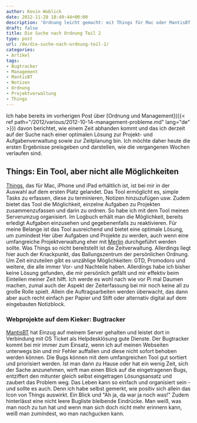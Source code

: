 ```yaml
---
author: Kevin Woblick
date: 2012-11-28 18:49:44+00:00
description: 'Ordnung leicht gemacht: mit Things für Mac oder MantisBT für den Webserver. Was taugen sie und wofür können sie eingesetzt werden?'
draft: false
title: Die Suche nach Ordnung Teil 2
type: post
url: /de/die-suche-nach-ordnung-teil-2/
categories:
- Artikel
tags:
- Bugtracker
- Management
- MantisBT
- Notizen
- Ordnung
- Projektverwaltung
- Things
---
```


Ich habe bereits im vorherigen Post über [Ordnung und Management]({{< ref path="/2012/various/2012-10-14-management-probleme.md" lang="de" >}}) davon berichtet, wie einem Zeit abhanden kommt und das ich derzeit auf der Suche nach einer optimalen Lösung zur Projekt- und Aufgabenverwaltung sowie zur Zeitplanung bin. Ich möchte daher heute die ersten Ergebnisse preisgeben und darstellen, wie die vergangenen Wochen verlaufen sind.


## Things: Ein Tool, aber nicht alle Möglichkeiten

[Things](http://culturedcode.com/things/), das für Mac, iPhone und iPad erhältlich ist, ist bei mir in der Auswahl auf dem ersten Platz gelandet. Das Tool ermöglicht es, simple Tasks zu erfassen, diese zu terminieren, Notizen hinzuzufügen usw. Zudem bietet das Tool die Möglichkeit, einzelne Aufgaben zu Projekten zusammenzufassen und darin zu ordnen. So habe ich mit dem Tool meinen Serverumzug organisiert. Im Logbuch erhält man die Möglichkeit, bereits erledigt Aufgaben einzusehen und gegebenenfalls zu reaktivieren.
Für meine Belange ist das Tool ausreichend und bietet eine optimale Lösung, um zumindest Her über Aufgaben und Projekte zu werden, auch wenn eine umfangreiche Projektverwaltung eher mit [Merlin](http://www.projectwizards.net/de/merlin/) durchgeführt werden sollte. Was Things so nicht bereitstellt ist die Zeitverwaltung. Allerdings liegt hier auch der Knackpunkt, das Ballungszentrum der persönlichen Ordnung. Um Zeit einzuteilen gibt es unzählige Möglichkeiten: GTD, Promodoro und weitere, die alle immer Vor- und Nachteile haben. Allerdings habe ich bisher keine Lösung gefunden, die mir persönlich gefällt und mir effektiv beim Einteilen meiner Zeit hilft. Ich werde es wohl nach wie vor Pi mal Daumen machen, zumal auch der Aspekt der Zeiterfassung bei mir noch keine all zu große Rolle spielt. Allein die Auftragsarbeiten werden überwacht, das dann aber auch recht einfach per Papier und Stift oder alternativ digital auf dem eingebauten Notizblock.


### Webprojekte auf dem Kieker: Bugtracker

[MantisBT](http://www.mantisbt.org/) hat Einzug auf meinem Server gehalten und leistet dort in Verbindung mit OS Ticket als Helpdesklösung gute Dienste. Der Bugtracker kommt bei mir immer zum Einsatz, wenn ich auf meinen Webseiten unterwegs bin und mir Fehler auffallen und diese nicht sofort behoben werden können. Die Bugs können mit dem umfangreichen Tool gut sortiert und priorisiert werden. Ist man dann zu Hause oder hat ein wenig Zeit, sich der Sache anzunehmen, wirft man einen Blick auf die eingetragenen Bugs, entziffert den mitunter gleich selbst eingetragen Lösungsansatz und zaubert das Problem weg.
Das Leben kann so einfach und organisiert sein - und sollte es auch. Denn ich habe selbst gemerkt, wie positiv sich allein das Icon von Things auswirkt. Ein Blick und "Ah ja, da war ja noch was!" Zudem hinterlässt eine nicht leere Bugliste bleibende Eindrücke. Man weiß, was man noch zu tun hat und wenn man sich doch nicht mehr erinnern kann, weiß man zumindest, wo man nachgucken kann.
